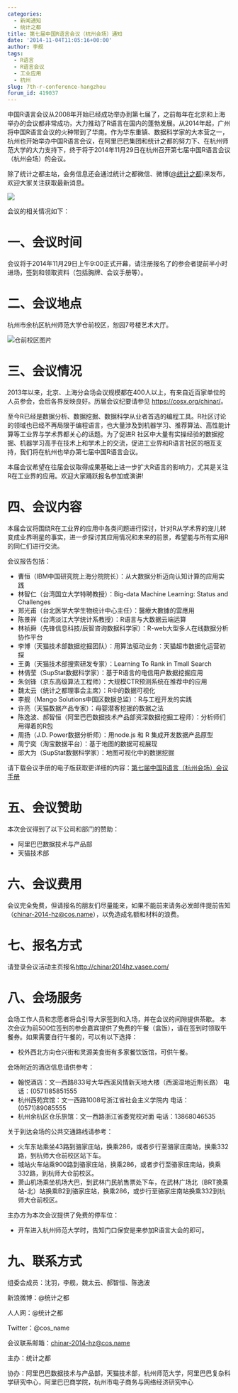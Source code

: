 ```yaml
---
categories:
  - 新闻通知
  - 统计之都
title: 第七届中国R语言会议（杭州会场）通知
date: '2014-11-04T11:05:16+00:00'
author: 李舰
tags:
  - R语言
  - R语言会议
  - 工业应用
  - 杭州
slug: 7th-r-conference-hangzhou
forum_id: 419037
---
```


中国R语言会议从2008年开始已经成功举办到第七届了，之前每年在北京和上海举办的会议都非常成功，大力推动了R语言在国内的蓬勃发展。从2014年起，广州将中国R语言会议的火种带到了华南。作为华东重镇、数据科学家的大本营之一，杭州也开始举办中国R语言会议，在阿里巴巴集团和统计之都的努力下、在杭州师范大学的大力支持下，终于将于2014年11月29日在杭州召开第七届中国R语言会议（杭州会场）的会议。<!--more-->

除了统计之都主站，会务信息还会通过统计之都微信、微博([@统计之都](http://weibo.com/cosname))来发布，欢迎大家关注获取最新消息。

![](https://uploads.cosx.org/2010/06/China-R-Logo.png)

会议的相关情况如下：

# 一、会议时间

会议将于2014年11月29日上午9:00正式开幕，请注册报名了的参会者提前半小时进场，签到和领取资料（包括胸牌、会议手册等）。

# 二、会议地点

杭州市余杭区杭州师范大学仓前校区，恕园7号楼艺术大厅。
  
![仓前校区图片](https://uploads.cosx.org/2014/11/仓前校区图片.jpg)

# 三、会议情况

2013年以来，北京、上海分会场会议规模都在400人以上，有来自近百家单位的人员参会，会后各界反映良好。历届会议纪要请参见 <https://cosx.org/chinar/>。

至今R已经是数据分析、数据挖掘、数据科学从业者首选的编程工具。R社区讨论的领域也已经不再局限于编程语言，也大量涉及到机器学习、推荐算法、高性能计算等工业界与学术界都关心的话题。为了促进R 社区中大量有实操经验的数据挖掘、机器学习高手在技术上和学术上的交流，促进工业界和R语言社区的相互支持，我们将在杭州也举办第七届中国R语言会议。

本届会议希望在往届会议取得成果基础上进一步扩大R语言的影响力，尤其是关注R在工业界的应用。欢迎大家踊跃报名参加或演讲!

# 四、会议内容

本届会议将围绕R在工业界的应用中各类问题进行探讨，针对R从学术界的宠儿转变成业界明星的事实，进一步探讨其应用情况和未来的前景，希望能与所有实用R的同仁们进行交流。

会议报告包括：

  * 曹恒（IBM中国研究院上海分院院长）：从大数据分析迈向认知计算的应用实践
  * 林智仁（台湾国立大学特聘教授）：Big-data Machine Learning: Status and Challenges
  * 郑光甫（台北医学大学生物统计中心主任）：醫療大數據的雲應用
  * 陈景祥（台湾淡江大学统计系教授）：R语言与大数据云端运算
  * 林祯舜（先锋信息科技/辰智咨询数据科学家）：R-web大型多人在线数据分析协作平台
  * 李博（天猫技术部数据挖掘团队）：用算法驱动业务：天猫超市数据化运营初探
  * 王勇（天猫技术部搜索研发专家）：Learning To Rank in Tmall Search
  * 林倩莹（SupStat数据科学家）：基于R语言的电信用户数据挖掘应用
  * 朱剑锋（京东高级算法工程师）：大规模CTR预测系统在推荐中的应用
  * 魏太云（统计之都理事会主席）：R中的数据可视化
  * 李舰（Mango Solutions中国区数据总监）：R与工程开发的实践
  * 许亮（天猫数据产品专家）：母婴潜客挖掘的数据之法
  * 陈逸波、郝智恒（阿里巴巴数据技术产品部资深数据挖掘工程师）：分析师们用得着的R包
  * 周扬（J.D. Power数据分析师）：用node.js 和 R 集成开发数据产品原型
  * 周宁奕（淘宝数据平台）：基于地图的数据可视展现
  * 郎大为（SupStat数据科学家）：地图可视化中的数据挖掘

请下载会议手册的电子版获取更详细的内容：[第七届中国R语言（杭州会场）会议手册](https://uploads.cosx.org/2014/11/ChinaR2014HZ_Manual_V4.pdf)

# 五、会议赞助

本次会议得到了以下公司和部门的赞助：

- 阿里巴巴数据技术与产品部
- 天猫技术部

# 六、会议费用

会议完全免费，但请报名的朋友们尽量能来，如果不能前来请务必发邮件提前告知（chinar-2014-hz@cos.name），以免造成名额和材料的浪费。

# 七、报名方式

请登录会议活动主页报名<http://chinar2014hz.vasee.com/>

# 八、会场服务

会场工作人员和志愿者将会引导大家签到和入场，并在会议的间隙提供茶歇。 本次会议为前500位签到的参会嘉宾提供了免费的午餐（盒饭），请在签到时领取午餐券。如果需要自行午餐的，可以有以下选择：

* 校外西北方向仓兴街和灵源美食街有多家餐饮饭馆，可供午餐。

会场附近的酒店信息请供参考：

* 翰悦酒店：文一西路833号大华西溪风情新天地大楼（西溪湿地近荆长路） 电话：(0571)85851555
* 杭州西苑宾馆：文一西路1008号浙江省社会主义学院内 电话：(0571)89085555
* 杭州余杭区仓乐旅馆：文一西路浙江省委党校对面 电话：13868046535

关于到达会场的公共交通路线请参考：

* 火车东站乘坐43路到骆家庄站，换乘286，或者步行至骆家庄南站，换乘332路，到杭师大仓前校区站下车。
* 城站火车站乘900路到骆家庄站，换乘286，或者步行至骆家庄南站，换乘332路，到杭师大仓前校区。
* 萧山机场乘坐机场大巴，到武林门民航售票处下车，在武林广场北（BRT换乘站-北）站换乘B2到骆家庄站，换乘286，或步行至骆家庄南站换乘332到杭师大仓前校区。

主办方为本次会议提供了免费的停车位：

* 开车进入杭州师范大学时，告知门口保安是来参加R语言大会的即可。

# 九、联系方式

组委会成员：沈羽，李舰，魏太云、郝智恒、陈逸波
  
新浪微博：@统计之都
  
人人网：@统计之都
  
Twitter：@cos_name
  
会议联系邮箱：chinar-2014-hz@cos.name
  
主办：统计之都
  
协办：阿里巴巴数据技术与产品部，天猫技术部，杭州师范大学，阿里巴巴复杂科学研究中心，阿里巴巴商学院，杭州市电子商务与网络经济研究中心
